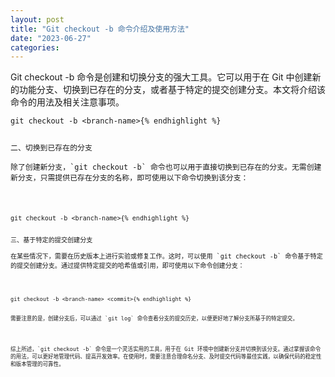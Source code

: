 ```yaml
---
layout: post
title: "Git checkout -b 命令介绍及使用方法"
date: "2023-06-27"
categories: 
---
```

<p>Git checkout -b 命令是创建和切换分支的强大工具。它可以用于在 Git 中创建新的功能分支、切换到已存在的分支，或者基于特定的提交创建分支。本文将介绍该命令的用法及相关注意事项。</p>

<pre>
<code>git checkout -b &lt;branch-name&gt;{% endhighlight %}

<p>二、切换到已存在的分支<br />
除了创建新分支，`git checkout -b` 命令也可以用于直接切换到已存在的分支。无需创建新分支，只需提供已存在分支的名称，即可使用以下命令切换到该分支：</p>

<pre>
<code>git checkout -b &lt;branch-name&gt;{% endhighlight %}

<p>三、基于特定的提交创建分支<br />
在某些情况下，需要在历史版本上进行实验或修复工作。这时，可以使用 `git checkout -b` 命令基于特定的提交创建分支。通过提供特定提交的哈希值或引用，即可使用以下命令创建分支：</p>

<pre>
<code>git checkout -b &lt;branch-name&gt; &lt;commit&gt;{% endhighlight %}

<p>需要注意的是，创建分支后，可以通过 `git log` 命令查看分支的提交历史，以便更好地了解分支所基于的特定提交。</p>

<p>综上所述，`git checkout -b` 命令是一个灵活实用的工具，用于在 Git 环境中创建新分支并切换到该分支。通过掌握该命令的用法，可以更好地管理代码、提高开发效率。在使用时，需要注意合理命名分支、及时提交代码等最佳实践，以确保代码的稳定性和版本管理的可靠性。</p>

